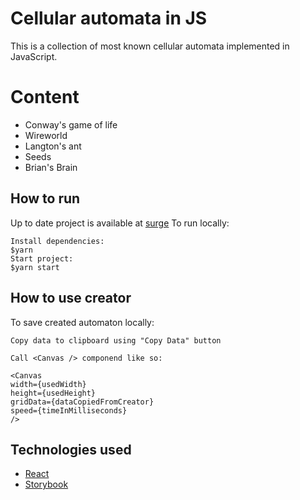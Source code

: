 # Cellular automata in JS

This is a collection of most known cellular automata implemented in JavaScript.

# Content

* Conway's game of life
* Wireworld
* Langton's ant
* Seeds
* Brian's Brain

## How to run

Up to date project is available at [surge](http://cellular-automata.surge.sh)
To run locally:

    Install dependencies:
    $yarn
    Start project:
    $yarn start

## How to use creator

To save created automaton locally:

    Copy data to clipboard using "Copy Data" button

    Call <Canvas /> componend like so:

    <Canvas
    width={usedWidth}
    height={usedHeight}
    gridData={dataCopiedFromCreator}
    speed={timeInMilliseconds}
    />

## Technologies used

* [React](https://github.com/facebook/react)
* [Storybook](https://github.com/storybooks/storybook)
